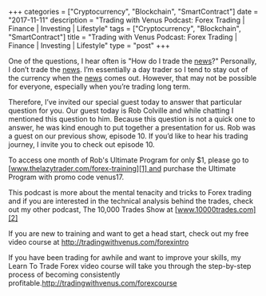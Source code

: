 +++
categories = ["Cryptocurrency", "Blockchain", "SmartContract"]
date = "2017-11-11"
description = "Trading with Venus Podcast: Forex Trading | Finance | Investing | Lifestyle"
tags = ["Cryptocurrency", "Blockchain", "SmartContract"]
title = "Trading with Venus Podcast: Forex Trading | Finance | Investing | Lifestyle"
type = "post"
+++

One of the questions, I hear often is "How do I trade the [news](https://www.letsplayfx.com/blog/forex-news-website/)?"
Personally, I don’t trade the [news](https://www.letsplayfx.com/blog/forex-news-website/). I’m essentially a day trader so I
tend to stay out of the currency when the [news](https://www.letsplayfx.com/blog/forex-news-website/) comes out. However, that
may not be possible for everyone, especially when you’re trading long
term.

Therefore, I’ve invited our special guest today to answer that
particular question for you. Our guest today is Rob Colville and while
chatting I mentioned this question to him. Because this question is not
a quick one to answer, he was kind enough to put together a presentation
for us. Rob was a guest on our previous show, episode 10. If you’d like
to hear his trading journey, I invite you to check out episode 10.

To access one month of Rob's Ultimate Program for only $1, please go to
[www.thelazytrader.com/forex-training][1] and purchase the Ultimate
Program with promo code venus17.

This podcast is more about the mental tenacity and tricks to Forex
trading and if you are interested in the technical analysis behind the
trades, check out my other podcast, The 10,000 Trades Show at
[www.10000trades.com][2]

If you are new to training and want to get a head start, check out my
free video course at <http://tradingwithvenus.com/forexintro>

If you have been trading for awhile and want to improve your skills, my
Learn To Trade Forex video course will take you through the step-by-step
process of becoming consistently
profitable.<http://tradingwithvenus.com/forexcourse>

   [1]: http://www.thelazytrader.com/forex-training
   [2]: http://www.10000trades.com